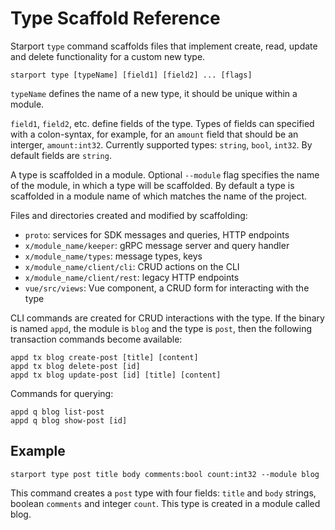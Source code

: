 # Type Scaffold Reference

<!-- why do we scaffold types? what is the module string? is this the Cosmos SDK module? and this is how we add modules to a blockchain? I am sure this is explained somewhere, where can I learn? -->

Starport `type` command scaffolds files that implement create, read, update and delete functionality for a custom new type.

```
starport type [typeName] [field1] [field2] ... [flags]
```

`typeName` defines the name of a new type, it should be unique within a module.

`field1`, `field2`, etc. define fields of the type. Types of fields can specified with a colon-syntax, for example, for an `amount` field that should be an interger, `amount:int32`. Currently supported types: `string`, `bool`, `int32`. By default fields are `string`.

A type is scaffolded in a module. Optional `--module` flag specifies the name of the module, in which a type will be scaffolded. By default a type is scaffolded in a module name of which matches the name of the project.

Files and directories created and modified by scaffolding:

* `proto`: services for SDK messages and queries, HTTP endpoints
* `x/module_name/keeper`: gRPC message server and query handler
* `x/module_name/types`: message types, keys
* `x/module_name/client/cli`: CRUD actions on the CLI
* `x/module_name/client/rest`: legacy HTTP endpoints
* `vue/src/views`: Vue component, a CRUD form for interacting with the type

CLI commands are created for CRUD interactions with the type. If the binary is named `appd`, the module is `blog` and the type is `post`, then the following transaction commands become available:

```
appd tx blog create-post [title] [content]
appd tx blog delete-post [id]
appd tx blog update-post [id] [title] [content]
```

Commands for querying:

```
appd q blog list-post
appd q blog show-post [id]
```

## Example

```
starport type post title body comments:bool count:int32 --module blog
```

This command creates a `post` type with four fields: `title` and `body` strings, boolean `comments`  and integer `count`. This type is created in a module called blog.